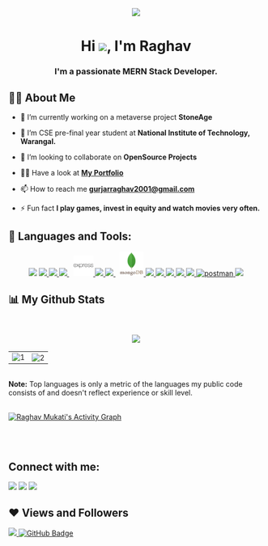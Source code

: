 <p align="center"><a href="#"><img src="https://cdn.dribbble.com/users/1787323/screenshots/11310814/media/78d925f388bdfd914f5c84a30261e239.png?compress=1&resize=400x300" height="175px"/></a></p>

<h1 align="center">Hi <img src="https://raw.githubusercontent.com/MartinHeinz/MartinHeinz/master/wave.gif" width="30px">, I'm Raghav</h1>
<h3 align="center">I'm a passionate MERN Stack Developer.</h3>


## 🙋‍♂️ About Me

- 🔭 I’m currently working on a metaverse project **StoneAge**

- 🌱 I’m CSE pre-final year student at **National Institute of Technology, Warangal.**

- 👯 I’m looking to collaborate on **OpenSource Projects**

- 👨‍💻 Have a look at **[My Portfolio](https://raghavmukati.me)**

- 📫 How to reach me **gurjarraghav2001@gmail.com**

- ⚡ Fun fact **I play games, invest in equity and watch movies very often.**

## 🚀 Languages and Tools:

<p align="center"> 
    <img src="https://img.icons8.com/color/48/000000/c-plus-plus-logo.png"/>
    <a href="https://developer.mozilla.org/en-US/docs/Web/JavaScript" target="_blank"> <img src="https://img.icons8.com/color/48/000000/javascript.png"/> </a> 
    <a href="https://reactjs.org/" target="_blank"> <img src="https://img.icons8.com/color/48/000000/react-native.png"/> </a>
    <a style="padding-right:8px;" href="https://nodejs.org" target="_blank"> <img src="https://img.icons8.com/color/48/000000/nodejs.png"/> </a> 
    <a href="https://expressjs.com" target="_blank"> <img src="https://raw.githubusercontent.com/devicons/devicon/master/icons/express/express-original-wordmark.svg" alt="express" width="40" height="40"/> </a>
    <a href="https://redux.js.org" target="_blank"> <img src="https://img.icons8.com/color/48/000000/redux.png"/> </a>
    <a style="padding-right:8px;" href="https://www.mysql.com/" target="_blank"> <img src="https://img.icons8.com/fluent/50/000000/mysql-logo.png"/> </a>
    <a href="https://www.mongodb.com/" target="_blank"> <img src="https://raw.githubusercontent.com/devicons/devicon/master/icons/mongodb/mongodb-original-wordmark.svg" alt="mongodb" width="48" height="48"/> </a> 
    <a href="https://www.w3.org/html/" target="_blank"> <img src="https://img.icons8.com/color/48/000000/html-5.png"/> </a> 
    <a href="https://www.w3schools.com/css/" target="_blank"> <img src="https://img.icons8.com/color/48/000000/css3.png"/> </a> 
    <a href="https://getbootstrap.com" target="_blank"> <img src="https://img.icons8.com/color/48/000000/bootstrap.png"/> </a> 
    <a href="https://www.python.org" target="_blank"> <img src="https://img.icons8.com/color/48/000000/python.png"/> </a> 
    <a href="https://firebase.google.com/" target="_blank"> <img src="https://img.icons8.com/color/48/000000/firebase.png"/> </a> 
    <a href="https://postman.com" target="_blank"> <img src="https://www.vectorlogo.zone/logos/getpostman/getpostman-icon.svg" alt="postman" width="45" height="45"/> </a>   
    <a href="https://git-scm.com/" target="_blank"> <img src="https://img.icons8.com/color/48/000000/git.png"/> </a> 
</p>

<!-- [![React Badge](https://img.shields.io/badge/-React-61DBFB?style=for-the-badge&labelColor=black&logo=react&logoColor=61DBFB)](#)  [![Javascript Badge](https://img.shields.io/badge/-Javascript-F0DB4F?style=for-the-badge&labelColor=black&logo=javascript&logoColor=F0DB4F)](#) [![Typescript Badge](https://img.shields.io/badge/-Typescript-007acc?style=for-the-badge&labelColor=black&logo=typescript&logoColor=007acc)](#) [![Nodejs Badge](https://img.shields.io/badge/-Nodejs-3C873A?style=for-the-badge&labelColor=black&logo=node.js&logoColor=3C873A)](#) [![GraphQL Badge](https://img.shields.io/badge/-GraphQl-e535ab?style=for-the-badge&labelColor=black&logo=node.js&logoColor=e535ab)](#) -->

## 📊 My Github Stats
<br/>
 <p align="center">
<img src="https://github-readme-streak-stats.herokuapp.com/?user=raghav076&theme=merko">
</p>
<table align="center">
  <tr>
    <td><img src="https://github-readme-stats.vercel.app/api?username=raghav076&theme=radical&show_icons=true&include_all_commits=true&count_private=true&hide=contribs"  display=block width=100% height=auto alt="1"></td>
    <td><img src="https://github-readme-stats.vercel.app/api/top-langs/?username=raghav076&theme=radical&layout=compact&hide=Jupyter%20Notebook&langs_count=8"  display=block height=190 align="center" alt="2"></td>
   </tr>
</table>
<!-- <p align="center">
<img src="https://github-profile-trophy.vercel.app/?username=raghav076&theme=darkhub">
</p> -->

  <br/>
  <b>Note:</b> Top languages is only a metric of the languages my public code consists of and doesn't reflect experience or skill level.


<br/>
<br/>

<a href="https://activity-graph.herokuapp.com/graph?username=raghav076&bg_color=0D1117&color=5BCDEC&line=5BCDEC&point=FFFFFF&hide_border=true"><img alt="Raghav Mukati's Activity Graph" src="https://activity-graph.herokuapp.com/graph?username=raghav076&bg_color=0D1117&color=5BCDEC&line=5BCDEC&point=FFFFFF&hide_border=true" /></a>

<br/>
<br/>

## Connect with me:
<p align="left">

<a href = "https://www.linkedin.com/in/raghav076/"><img src="https://img.icons8.com/fluent/48/000000/linkedin.png"/></a>
<a href = "https://twitter.com/raghavmukati3"><img src="https://img.icons8.com/fluent/48/000000/twitter.png"/></a>
<a href = "https://www.instagram.com/_raghav_076"><img src="https://img.icons8.com/fluent/48/000000/instagram-new.png"/></a>

</p>

## ❤ Views and Followers
<a href="https://github.com/raghav076">
    <img src="https://komarev.com/ghpvc/?username=raghav076">
</a>
<a href="https://github.com/raghav076?tab=followers"><img src="https://img.shields.io/github/followers/raghav076?label=Followers&style=social" alt="GitHub Badge"></a>
